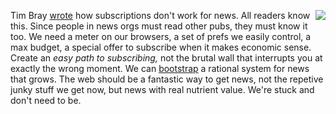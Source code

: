 <img src="http://scripting.com/images/2020/05/26/cherries.png" border="0" align="right">Tim Bray <a href="https://www.tbray.org/ongoing/When/202x/2020/09/25/Subscription-Overload">wrote</a> how subscriptions don't work for news. All readers know this. Since people in news orgs must read other pubs, they must know it too. We need a meter on our browsers, a set of prefs we easily control, a max budget, a special offer to subscribe when it makes economic sense. Create an <i>easy path to subscribing, </i>not the brutal wall that interrupts you at exactly the wrong moment. We can <a href="http://scripting.com/2020/06/16/133627.html?title=newsHasBeenUnbundled">bootstrap</a> a rational system for news that grows. The web should be a fantastic way to get news, not the repetive junky stuff we get now, but news with real nutrient value. We're stuck and don't need to be. 
